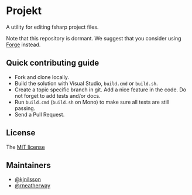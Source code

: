 # Projekt
A utility for editing fsharp project files.

Note that this repository is dormant. We suggest that you consider using [Forge](https://github.com/fsharp-editing/Forge) instead.

## Quick contributing guide

 - Fork and clone locally.
 - Build the solution with Visual Studio, `build.cmd` or `build.sh`.
 - Create a topic specific branch in git. Add a nice feature in the code. Do not forget to add tests and/or docs.
 - Run `build.cmd` (`build.sh` on Mono) to make sure all tests are still passing.
 - Send a Pull Request.

## License

The [MIT license](https://github.com/fsprojects/Projekt/blob/master/LICENSE.txt)

## Maintainers
* [@kjnilsson](https://github.com/kjnilsson)
* [@rneatherway](https://github.com/rneatherway)
